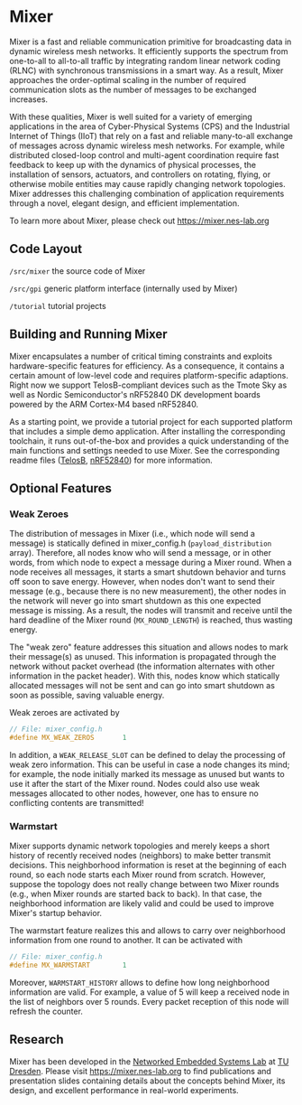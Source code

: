 # Mixer

Mixer is a fast and reliable communication primitive for broadcasting data in dynamic wireless mesh networks.
It efficiently supports the spectrum from one-to-all to all-to-all traffic by integrating random linear network coding (RLNC) with synchronous transmissions in a smart way.
As a result, Mixer approaches the order-optimal scaling in the number of required communication slots as the number of messages to be exchanged increases.

With these qualities, Mixer is well suited for a variety of emerging applications in the area of Cyber-Physical Systems (CPS) and the Industrial Internet of Things (IIoT) that rely on a fast and reliable many-to-all exchange of messages across dynamic wireless mesh networks.
For example, while distributed closed-loop control and multi-agent coordination require fast feedback to keep up with the dynamics of physical processes, the installation of sensors, actuators, and controllers on rotating, flying, or otherwise mobile entities may cause rapidly changing network topologies.
Mixer addresses this challenging combination of application requirements through a novel, elegant design, and efficient implementation.

To learn more about Mixer, please check out https://mixer.nes-lab.org


## Code Layout

`/src/mixer` the source code of Mixer

`/src/gpi` generic platform interface (internally used by Mixer)

`/tutorial` tutorial projects


## Building and Running Mixer

Mixer encapsulates a number of critical timing constraints and exploits hardware-specific features for efficiency.
As a consequence, it contains a certain amount of low-level code and requires platform-specific adaptions.
Right now we support TelosB-compliant devices such as the Tmote Sky as well as Nordic Semiconductor's nRF52840 DK development boards powered by the ARM Cortex-M4 based nRF52840.

As a starting point, we provide a tutorial project for each supported platform that includes a simple demo application.
After installing the corresponding toolchain, it runs out-of-the-box and provides a quick understanding of the main functions and settings needed to use Mixer.
See the corresponding readme files ([TelosB](tutorial/tmote/README.md), [nRF52840](tutorial/nRF52840/README.md)) for more information.


## Optional Features

### Weak Zeroes

The distribution of messages in Mixer (i.e., which node will send a message) is statically defined in mixer_config.h (```payload_distribution``` array). Therefore, all nodes know who will send a message, or in other words, from which node to expect a message during a Mixer round. When a node receives all messages, it starts a smart shutdown behavior and turns off soon to save energy. However, when nodes don't want to send their message (e.g., because there is no new measurement), the other nodes in the network will never go into smart shutdown as this one expected message is missing. As a result, the nodes will transmit and receive until the hard deadline of the Mixer round (```MX_ROUND_LENGTH```) is reached, thus wasting energy.

The "weak zero" feature addresses this situation and allows nodes to mark their message(s) as unused. This information is propagated through the network without packet overhead (the information alternates with other information in the packet header). With this, nodes know which statically allocated messages will not be sent and can go into smart shutdown as soon as possible, saving valuable energy.

Weak zeroes are activated by
```c
// File: mixer_config.h
#define MX_WEAK_ZEROS		1
```

In addition, a ```WEAK_RELEASE_SLOT``` can be defined to delay the processing of weak zero information. This can be useful in case a node changes its mind; for example, the node initially marked its message as unused but wants to use it after the start of the Mixer round. Nodes could also use weak messages allocated to other nodes, however, one has to ensure no conflicting contents are transmitted!

### Warmstart

Mixer supports dynamic network topologies and merely keeps a short history of recently received nodes (neighbors) to make better transmit decisions. This neighborhood information is reset at the beginning of each round, so each node starts each Mixer round from scratch. However, suppose the topology does not really change between two Mixer rounds (e.g., when Mixer rounds are started back to back). In that case, the neighborhood information are likely valid and could be used to improve Mixer's startup behavior.

The warmstart feature realizes this and allows to carry over neighborhood information from one round to another. It can be activated with  
```c
// File: mixer_config.h
#define MX_WARMSTART		1
```
Moreover, ```WARMSTART_HISTORY``` allows to define how long neighborhood information are valid. For example, a value of 5 will keep a received node in the list of neighbors over 5 rounds. Every packet reception of this node will refresh the counter.

## Research

Mixer has been developed in the [Networked Embedded Systems Lab](https://nes-lab.org) at [TU Dresden](https://tu-dresden.de). Please visit https://mixer.nes-lab.org to find publications and presentation slides containing details about the concepts behind Mixer, its design, and excellent performance in real-world experiments.
